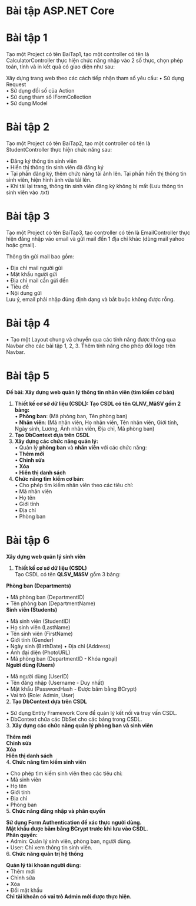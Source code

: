 # Bài tập ASP.NET Core
# Bài tập 1
Tạo một Project có tên BaiTap1, tạo một controller có tên là CalculatorController thực hiện chức năng nhập vào 2 số thực, chọn phép toán, tính và in kết quả có giao diện như sau:

Xây dựng trang web theo các cách tiếp nhận tham số yêu cầu:
• Sử dụng Request <br>
• Sử dụng đối số của Action <br>
• Sử dụng tham số IFormCollection <br>
• Sử dụng Model
# Bài tập 2
Tạo một Project có tên BaiTap2, tạo một controller có tên là StudentController thực hiện chức năng sau:

• Đăng ký thông tin sinh viên <br>
• Hiển thị thông tin sinh viên đã đăng ký <br>
• Tại phần đăng ký, thêm chức năng tải ảnh lên. Tại phần hiển thị thông tin sinh viên, hiện hình ảnh vừa tải lên. <br>
• Khi tải lại trang, thông tin sinh viên đăng ký không bị mất (Lưu thông tin sinh viên vào .txt)
# Bài tập 3
Tạo một Project có tên BaiTap3, tạo controller có tên là EmailController thực hiện đăng nhập vào email và gửi mail đến 1 địa chỉ khác (dùng mail yahoo hoặc gmail).

Thông tin gửi mail bao gồm:

  • Địa chỉ mail người gửi <br>
  • Mật khẩu người gửi <br>
  • Địa chỉ mail cần gửi đến <br>
  • Tiêu đề <br>
  • Nội dung gửi <br>
  Lưu ý, email phải nhập đúng định dạng và bắt buộc không được rỗng.

# Bài tập 4
• Tạo một Layout chung và chuyển qua các tính năng được thông qua Navbar cho các bài tập 1, 2, 3. Thêm tính năng cho phép đổi logo trên Navbar.

# Bài tập 5
**Đề bài: Xây dựng web quản lý thông tin nhân viên (tìm kiếm cơ bản)**

1. **Thiết kế cơ sở dữ liệu (CSDL): Tạo CSDL có tên QLNV_MãSV gồm 2 bảng:** <br>
• **Phòng ban**: (Mã phòng ban, Tên phòng ban) <br>
• **Nhân viên**: (Mã nhân viên, Họ nhân viên, Tên nhân viên, Giới tính, Ngày sinh, Lương, Ảnh nhân viên, Địa chỉ, Mã phòng ban) <br>
2. **Tạo DbContext dựa trên CSDL** <br>
3. **Xây dựng các chức năng quản lý:** <br>
• Quản lý **phòng ban** và **nhân viên** với các chức năng: <br>
• **Thêm mới** <br>
• **Chỉnh sửa** <br>
• **Xóa** <br>
• **Hiển thị danh sách** <br>
4. **Chức năng tìm kiếm cơ bản**: <br>
• Cho phép tìm kiếm nhân viên theo các tiêu chí: <br>
• Mã nhân viên <br>
• Họ tên <br>
• Giới tính <br>
• Địa chỉ <br>
• Phòng ban <br>
# Bài tập 6
**Xây dựng web quản lý sinh viên** <br>
1. **Thiết kế cơ sở dữ liệu (CSDL)** <br>
Tạo CSDL có tên **QLSV_MãSV** gồm 3 bảng: <br>

**Phòng ban (Departments)** <br>

• Mã phòng ban (DepartmentID) <br>
• Tên phòng ban (DepartmentName) <br>
**Sinh viên (Students)** <br>

• Mã sinh viên (StudentID) <br>
• Họ sinh viên (LastName) <br>
• Tên sinh viên (FirstName) <br>
• Giới tính (Gender) <br>
• Ngày sinh (BirthDate) 
• Địa chỉ (Address) <br>
• Ảnh đại diện (PhotoURL) <br>
• Mã phòng ban (DepartmentID - Khóa ngoại) <br>
**Người dùng (Users)** <br>

• Mã người dùng (UserID) <br>
• Tên đăng nhập (Username - Duy nhất) <br>
• Mật khẩu (PasswordHash - Được băm bằng BCrypt) <br>
• Vai trò (Role: Admin, User) <br>
2. **Tạo DbContext dựa trên CSDL** <br>

• Sử dụng Entity Framework Core để quản lý kết nối và truy vấn CSDL. <br>
• DbContext chứa các DbSet cho các bảng trong CSDL. <br>
3. **Xây dựng các chức năng quản lý phòng ban và sinh viên** <br>

**Thêm mới** <br>
**Chỉnh sửa** <br>
**Xóa** <br>
**Hiển thị danh sách** <br>
4. **Chức năng tìm kiếm sinh viên** <br>

• Cho phép tìm kiếm sinh viên theo các tiêu chí: <br>
• Mã sinh viên <br>
• Họ tên <br>
• Giới tính <br>
• Địa chỉ <br>
• Phòng ban <br>
5. **Chức năng đăng nhập và phân quyền** <br> 

**Sử dụng Form Authentication để xác thực người dùng.** <br>
**Mật khẩu được băm bằng BCrypt trước khi lưu vào CSDL.** <br>
**Phân quyền:** <br>
• Admin: Quản lý sinh viên, phòng ban, người dùng. <br>
• User: Chỉ xem thông tin sinh viên. <br>
6. **Chức năng quản trị hệ thống** <br>

**Quản lý tài khoản người dùng:** <br>
• Thêm mới <br>
• Chỉnh sửa <br>
• Xóa <br>
• Đổi mật khẩu <br>
**Chỉ tài khoản có vai trò Admin mới được thực hiện.** <br>
